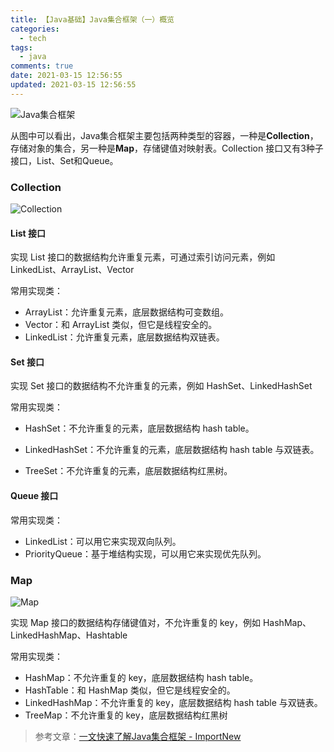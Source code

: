 ```yaml
---
title: 【Java基础】Java集合框架（一）概览
categories:
  - tech
tags:
  - java
comments: true
date: 2021-03-15 12:56:55
updated: 2021-03-15 12:56:55
---
```


![Java集合框架](https://img-blog.csdnimg.cn/20190515130837158.gif)

从图中可以看出，Java集合框架主要包括两种类型的容器，一种是**Collection**，存储对象的集合，另一种是**Map**，存储键值对映射表。Collection 接口又有3种子接口，List、Set和Queue。

<!-- more -->

### Collection

![Collection](https://img-blog.csdnimg.cn/20190515130850462.png?x-oss-process=image/watermark,type_ZmFuZ3poZW5naGVpdGk,shadow_10,text_aHR0cHM6Ly9ibG9nLmNzZG4ubmV0L01TaG93MDA2,size_16,color_FFFFFF,t_70)

#### List 接口

实现 List 接口的数据结构允许重复元素，可通过索引访问元素，例如 LinkedList、ArrayList、Vector

常用实现类：

- ArrayList：允许重复元素，底层数据结构可变数组。
- Vector：和 ArrayList 类似，但它是线程安全的。
- LinkedList：允许重复元素，底层数据结构双链表。

#### Set 接口

实现 Set 接口的数据结构不允许重复的元素，例如 HashSet、LinkedHashSet

常用实现类：

- HashSet：不允许重复的元素，底层数据结构 hash table。
- LinkedHashSet：不允许重复的元素，底层数据结构 hash table 与双链表。

- TreeSet：不允许重复的元素，底层数据结构红黑树。

#### Queue 接口

常用实现类：

- LinkedList：可以用它来实现双向队列。
- PriorityQueue：基于堆结构实现，可以用它来实现优先队列。

### Map

![Map](https://img-blog.csdnimg.cn/20190515130904846.png?x-oss-process=image/watermark,type_ZmFuZ3poZW5naGVpdGk,shadow_10,text_aHR0cHM6Ly9ibG9nLmNzZG4ubmV0L01TaG93MDA2,size_16,color_FFFFFF,t_70)

实现 Map 接口的数据结构存储键值对，不允许重复的 key，例如 HashMap、LinkedHashMap、Hashtable

常用实现类：

- HashMap：不允许重复的 key，底层数据结构 hash table。
- HashTable：和 HashMap 类似，但它是线程安全的。
- LinkedHashMap：不允许重复的 key，底层数据结构 hash table 与双链表。
- TreeMap：不允许重复的 key，底层数据结构红黑树

> 参考文章：[一文快速了解Java集合框架 - ImportNew](http://www.importnew.com/31223.html)

